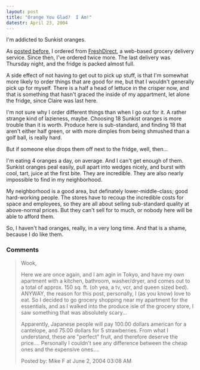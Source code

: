 ```yaml
---
layout: post
title: "Orange You Glad?  I Am!"
datestr: April 23, 2004
---
```


I'm addicted to Sunkist oranges.

As <a href="/2004/03/18/2004-03-18-286" title="The Ultimate Grocery Store Experience">posted before</a>, I ordered from <a href="http://www.freshdirect.com/">FreshDirect</a>, a web-based grocery delivery service.  Since then, I've ordered twice more.  The last delivery was Thursday night, and the fridge is packed almost full.

A side effect of not having to get out to pick up stuff, is that I'm somewhat more likely to order things that are good for me, but that I wouldn't generally pick up for myself.  There is a half a head of lettuce in the crisper now, and that is something that hasn't graced the inside of my appartment, let alone the fridge, since Claire was last here.

I'm not sure why I order different things than when I go out for it.  A rather strange kind of lazieness, maybe.  Choosing 18 Sunkist oranges is more trouble than it is worth.  Produce here is sub-standard, and finding 18 that aren't either half green, or with more dimples from being shmushed than a  golf ball, is really hard.

But if someone else drops them off next to the fridge, well, then...

I'm eating 4 oranges a day, on average.  And I can't get enough of them.  Sunkist oranges peal easily, pull apart into wedges nicely, and burst with cool, tart, juice at the first bite.  They are incredible.  They are also nearly impossible to find in my neighborhood.

My neighborhood is a good area, but definately lower-middle-class; good hard-working people.  The stores have to recoup the incredible costs for space and employees, so they are all about selling sub-standard quality at above-normal prices.  But they can't sell for to much, or nobody here will be able to afford them.

So, I haven't had oranges, really, in a very long time.  And that is a shame, because I do like them.

### Comments

<blockquote>
Wook, 

Here we are once again, and I am agin in Tokyo, and have my own apartment with a kitchen, bathroom, washer/dryer, and comes out to a total of approx. 150 sq. ft.  (oh yea, a tv, vcr, and queen sized bed).  ANYWAY, the reason for this post, personally, I (as you know) love to eat.  So I decided to go grocery shopping near my apartment for the essentials, and as I walked into the produce isle of the grocery store, I saw something that was absolutely scary...

Apparently, Japanese people will pay 100.00 dollars american for a cantelope, and 75.00 dollars for 5 strawberries.  From what I understand, these are "perfect" fruit, and therefore deserve the price....  Personally I couldn't see any difference between the cheap ones and the expensive ones....
<div class="comment-meta">Posted by: Mike F at June  2, 2004 03:08 AM</div> </blockquote>

